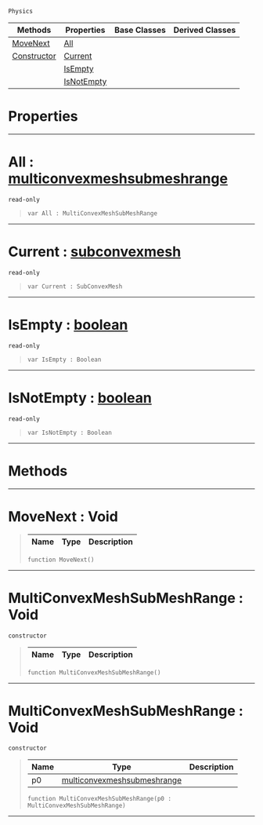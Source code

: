  `Physics`

|Methods|Properties|Base Classes|Derived Classes|
|---|---|---|---|
|[ MoveNext](https://plasmaengine.github.io/PlasmaDocs/Plasma1/C++/code_reference/class_reference/multiconvexmeshsubmeshrange.md#movenext-void)|[ All](https://plasmaengine.github.io/PlasmaDocs/Plasma1/C++/code_reference/class_reference/multiconvexmeshsubmeshrange.md#all-plasma-engine-document)| | |
|[ Constructor](https://plasmaengine.github.io/PlasmaDocs/Plasma1/C++/code_reference/class_reference/multiconvexmeshsubmeshrange.md#multiconvexmeshsubmeshra)|[ Current](https://plasmaengine.github.io/PlasmaDocs/Plasma1/C++/code_reference/class_reference/multiconvexmeshsubmeshrange.md#current-plasma-engine-docu)| | |
| |[ IsEmpty](https://plasmaengine.github.io/PlasmaDocs/Plasma1/C++/code_reference/class_reference/multiconvexmeshsubmeshrange.md#isempty-plasma-engine-docu)| | |
| |[ IsNotEmpty](https://plasmaengine.github.io/PlasmaDocs/Plasma1/C++/code_reference/class_reference/multiconvexmeshsubmeshrange.md#isnotempty-plasma-engine-d)| | |


 #  Properties


---  
 #  All : [multiconvexmeshsubmeshrange](https://plasmaengine.github.io/PlasmaDocs/Plasma1/C++/code_reference/class_reference/multiconvexmeshsubmeshrange.md)

 `read-only`

> 
> ``` lang=cpp, name=Lightning
> var All : MultiConvexMeshSubMeshRange


---  
 #  Current : [subconvexmesh](https://plasmaengine.github.io/PlasmaDocs/Plasma1/C++/code_reference/class_reference/subconvexmesh.md)

 `read-only`

> 
> ``` lang=cpp, name=Lightning
> var Current : SubConvexMesh


---  
 #  IsEmpty : [boolean](https://plasmaengine.github.io/PlasmaDocs/Plasma1/C++/code_reference/lightning_base_types/boolean.md)

 `read-only`

> 
> ``` lang=cpp, name=Lightning
> var IsEmpty : Boolean


---  
 #  IsNotEmpty : [boolean](https://plasmaengine.github.io/PlasmaDocs/Plasma1/C++/code_reference/lightning_base_types/boolean.md)

 `read-only`

> 
> ``` lang=cpp, name=Lightning
> var IsNotEmpty : Boolean


---  
 #  Methods


---  
 #  MoveNext : Void

> 
> |Name|Type|Description|
> |---|---|---|
> ``` lang=cpp, name=Lightning
> function MoveNext()
> ``` 


---  
 #  MultiConvexMeshSubMeshRange : Void

 `constructor`

> 
> |Name|Type|Description|
> |---|---|---|
> ``` lang=cpp, name=Lightning
> function MultiConvexMeshSubMeshRange()
> ``` 


---  
 #  MultiConvexMeshSubMeshRange : Void

 `constructor`

> 
> |Name|Type|Description|
> |---|---|---|
> |p0|[multiconvexmeshsubmeshrange](https://plasmaengine.github.io/PlasmaDocs/Plasma1/C++/code_reference/class_reference/multiconvexmeshsubmeshrange.md)| |
> ``` lang=cpp, name=Lightning
> function MultiConvexMeshSubMeshRange(p0 : MultiConvexMeshSubMeshRange)
> ``` 


---  
 

 